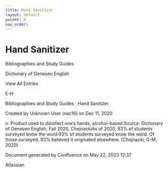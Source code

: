 ```yaml
---
title: Hand Sanitizer
layout: default
parent: H
nav_order:
---
```


# Hand Sanitizer

Bibliographies and Study Guides

Dictionary of Geneseo English

View All Entries

E-H

Bibliographies and Study Guides : Hand Sanitizer

Created by  Unknown User (nac16) on Dec 11, 2020

n. Product used to disinfect one’s hands, alcohol-based.Source: Dictionary of Geneseo English, Fall 2020, ChojnackiAs of 2020, 93% of students surveyed know the word.93% of students surveyed know the word. Of those surveyed, 93% believed it originated elsewhere. (Chojnacki, G-M, 2020)

Document generated by Confluence on May 22, 2023 12:37

Atlassian
